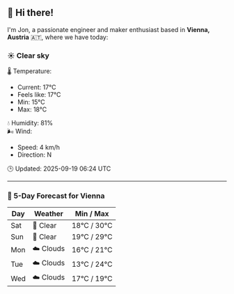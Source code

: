 ## 👋 Hi there!

I'm Jon, a passionate engineer and maker enthusiast based in **Vienna, Austria** 🇦🇹, where we have today:

### ☀️ Clear sky 

🌡️ Temperature: 
* Current: 17°C
* Feels like: 17°C
* Min: 15°C 
* Max: 18°C  

💧 Humidity: 81%  
🌬️ Wind: 
* Speed: 4 km/h 
* Direction: N  

🕒 Updated: 2025-09-19 06:24 UTC

---

### 📅 5-Day Forecast for Vienna

| Day | Weather | Min / Max |
|-----|---------|------------|
| Sat | 🌙 Clear | 18°C / 30°C |
| Sun | 🌙 Clear | 19°C / 29°C |
| Mon | ☁️ Clouds | 16°C / 21°C |
| Tue | ☁️ Clouds | 13°C / 24°C |
| Wed | ☁️ Clouds | 17°C / 19°C |

